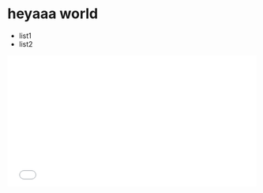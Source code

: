 # heyaaa world

- list1
- list2

<iframe height='265' scrolling='no' title='Async 2' src='//codepen.io/lenmorld/embed/JaGYZe/?height=265&theme-id=dark&default-tab=js,result&embed-version=2' frameborder='no' allowtransparency='true' allowfullscreen='true' style='width: 100%;'>See the Pen <a href='https://codepen.io/lenmorld/pen/JaGYZe/'>Async 2</a> by Lenmor Ld (<a href='https://codepen.io/lenmorld'>@lenmorld</a>) on <a href='https://codepen.io'>CodePen</a>.
</iframe>
